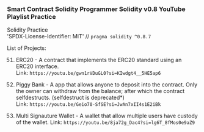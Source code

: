 ### Smart Contract Solidity Programmer Solidity v0.8 YouTube Playlist Practice

Solidity Practice  
'SPDX-License-Identifier: MIT'  //
`pragma solidity ^0.8.7`

List of Projects:

51.  ERC20 - A contract that implements the ERC20 standard using an ERC20 interface.  
    Link: `https://youtu.be/gwn1rVDuGL0?si=KIwdgt4__5HE5ap6`
    
52.  Piggy Bank - A app that allows anyone to deposit into the contract. Only the owner can withdraw from the balance; after which the contract selfdestructs. (selfdestruct is deprecated*)  
    Link: `https://youtu.be/Geio70-SfSE?si=JwAn7xII4s1E2iBk`

53. Multi Signauture Wallet - A wallet that allow multiple users have custody of the wallet.
    Link: `https://youtu.be/8ja72g_Dac4?si=lg6T_8fMos0e9aZ9`

    

     